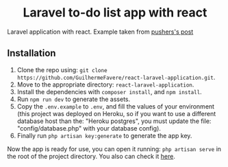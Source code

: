 <h1 align="center">
  <strong>Laravel to-do list app with react</strong>
</h1>

Laravel application with react. Example taken from <a href="https://blog.pusher.com/react-laravel-application/" target="_blank" title="Using React in a Laravel application">pushers's post</a>

## Installation

1. Clone the repo using: `git clone https://github.com/GuilhermeFavere/react-laravel-application.git`.
2. Move to the appropriate directory: `react-laravel-application`.
3. Install the dependencies with `composer install`, and `npm install`.
4. Run `npm run dev` to generate the assets.
5. Copy the `.env.example` to `.env`, and fill the values of your environment (this project was deployed on Heroku, so if you want to use a different database host than the: "Heroku postgres", you must update the file: "config/database.php" with your database config).
6. Finally run `php artisan key:generate` to generate the app key.

Now the app is ready for use, you can open it running: `php artisan serve` in the root of the project directory. You also can check it <a href="https://react-laravel-application.herokuapp.com/" target="_blank" title="Project deployed on Heroky">here</a>.
